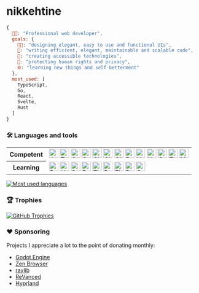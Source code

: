 # nikkehtine

```javascript
{
  👨‍💻: "Professional web developer",
  goals: {
    👨‍🎨: "designing elegant, easy to use and functional UIs",
    🏢: "writing efficient, elegant, maintainable and scalable code",
    🤝: "creating accessible technologies",
    🔐: "protecting human rights and privacy",
    🌐: "learning new things and self-betterment"
  },
  most_used: [
    TypeScript,
    Go,
    React,
    Svelte,
    Rust
  ]
}
```

### :hammer_and_wrench: Languages and tools

<table>
  <tr>
    <th scope="row">Competent</th>
    <td>
      <img
        width="24px"
        alt="JavaScript"
        src="https://cdn.jsdelivr.net/gh/devicons/devicon@latest/icons/javascript/javascript-original.svg"
      />
      <img
        width="24px"
        alt="TypeScript"
        src="https://cdn.jsdelivr.net/gh/devicons/devicon@latest/icons/typescript/typescript-original.svg"
      />
      <img
        width="24px"
        alt="Go"
        src="https://cdn.jsdelivr.net/gh/devicons/devicon@latest/icons/go/go-original-wordmark.svg"
      />
      <img width="24px" alt="C" src="https://cdn.jsdelivr.net/gh/devicons/devicon@latest/icons/c/c-original.svg" />
      <img
        width="24px"
        alt="Git"
        src="https://cdn.jsdelivr.net/gh/devicons/devicon@latest/icons/git/git-original.svg"
      />
      <img
        width="24px"
        alt="GitHub"
        src="https://cdn.jsdelivr.net/gh/devicons/devicon@latest/icons/github/github-original.svg"
      />
      <img
        width="24px"
        alt="GitLab"
        src="https://cdn.jsdelivr.net/gh/devicons/devicon@latest/icons/gitlab/gitlab-original.svg"
      />
      <img
        width="24px"
        alt="React"
        src="https://cdn.jsdelivr.net/gh/devicons/devicon@latest/icons/react/react-original.svg"
      />
      <img
        width="24px"
        alt="Next JS"
        src="https://cdn.jsdelivr.net/gh/devicons/devicon@latest/icons/nextjs/nextjs-original.svg"
      />
      <img
        width="24px"
        alt="HTML"
        src="https://cdn.jsdelivr.net/gh/devicons/devicon@latest/icons/html5/html5-original-wordmark.svg"
      />
      <img
        width="24px"
        alt="CSS"
        src="https://cdn.jsdelivr.net/gh/devicons/devicon@latest/icons/css3/css3-original-wordmark.svg"
      />
      <img
        width="24px"
        alt="Tailwind"
        src="https://cdn.jsdelivr.net/gh/devicons/devicon@latest/icons/tailwindcss/tailwindcss-original.svg"
      />
      <img
        width="24px"
        alt="Markdown"
        src="https://cdn.jsdelivr.net/gh/devicons/devicon@latest/icons/markdown/markdown-original.svg"
      />
    </td>
  </tr>
  <tr>
    <th scope="row">Learning</th>
    <td>
      <img
        width="24px"
        alt="Rust"
        src="https://cdn.jsdelivr.net/gh/devicons/devicon@latest/icons/rust/rust-original.svg"
      />
      <img
        width="24px"
        alt="Vue JS"
        src="https://cdn.jsdelivr.net/gh/devicons/devicon@latest/icons/vuejs/vuejs-original.svg"
      />
      <img
        width="24px"
        alt="Svelte"
        src="https://cdn.jsdelivr.net/gh/devicons/devicon@latest/icons/svelte/svelte-original.svg"
      />
      <img
        width="24px"
        alt="Bash"
        src="https://cdn.jsdelivr.net/gh/devicons/devicon@latest/icons/bash/bash-original.svg"
      />
      <img
        width="24px"
        alt="Zig"
        src="https://cdn.jsdelivr.net/gh/devicons/devicon@latest/icons/zig/zig-original.svg"
      />
      <img
        width="24px"
        alt="PostgreSQL"
        src="https://cdn.jsdelivr.net/gh/devicons/devicon@latest/icons/postgresql/postgresql-original.svg"
      />
      <img
        width="24px"
        alt="Figma"
        src="https://cdn.jsdelivr.net/gh/devicons/devicon@latest/icons/figma/figma-original.svg"
      />
      <img
        width="24px"
        alt="Docker"
        src="https://cdn.jsdelivr.net/gh/devicons/devicon@latest/icons/docker/docker-plain.svg"
      />
      <img width="24px" alt="Godot" src="https://cdn.jsdelivr.net/gh/devicons/devicon/icons/godot/godot-original.svg" />
    </td>
  </tr>
</table>

<a href="https://github.com/anuraghazra/github-readme-stats">
  <picture>
    <source media="(prefers-color-scheme: dark)" srcset="https://github-readme-stats.vercel.app/api/top-langs/?username=nikkehtine&theme=github_dark_dimmed&layout=compact&langs_count=6" />
    <source media="(prefers-color-scheme: light)" srcset="https://github-readme-stats.vercel.app/api/top-langs/?username=nikkehtine&theme=default&layout=compact&langs_count=6" />
    <img alt="Most used languages" src="https://github-readme-stats.vercel.app/api/top-langs/?username=nikkehtine&layout=compact&langs_count=6" />
  </picture>
</a>

### :trophy: Trophies

<a href="https://github.com/ryo-ma/github-profile-trophy">
  <picture>
    <source media="(prefers-color-scheme: dark)" srcset="https://github-profile-trophy.vercel.app/?username=nikkehtine&theme=dark_dimmed&margin-w=4&margin-h=4&no-frame=true" />
    <img alt="GitHub Trophies" src="https://github-profile-trophy.vercel.app/?username=nikkehtine&margin-w=4&margin-h=4&no-frame=true" />
  </picture>
</a>

### :heart: Sponsoring

Projects I appreciate a lot to the point of donating monthly:

- [Godot Engine](https://github.com/godotengine/godot)
- [Zen Browser](https://github.com/zen-browser/desktop)
- [raylib](https://github.com/raysan5/raylib)
- [ReVanced](https://github.com/ReVanced/revanced-manager)
- [Hyprland](https://github.com/hyprwm/Hyprland)
